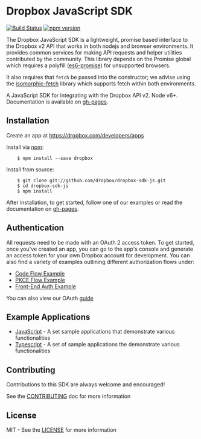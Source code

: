 # Dropbox JavaScript SDK
[![Build Status](https://travis-ci.org/dropbox/dropbox-sdk-js.svg?branch=master)](https://travis-ci.org/dropbox/dropbox-sdk-js)
[![npm version](https://badge.fury.io/js/dropbox.svg)](https://badge.fury.io/js/dropbox)

The Dropbox JavaScript SDK is a lightweight, promise based interface to the Dropbox v2 API that works in both nodejs and browser environments. It provides common services for making API requests and helper utilities contributed by the community.  This library depends on the Promise global which requires a polyfill ([es6-promise](https://www.npmjs.com/package/es6-promise)) for unsupported browsers.

It also requires that `fetch` be passed into the constructor; we advise using the [isomorphic-fetch](https://www.npmjs.com/package/isomorphic-fetch) library which supports fetch within both environments.

A JavaScript SDK for integrating with the Dropbox API v2. Node v6+. Documentation is available on [gh-pages](http://dropbox.github.io/dropbox-sdk-js/).

Installation
------------

Create an app at https://dropbox.com/developers/apps

Install via [npm](https://www.npmjs.com):

```console
    $ npm install --save dropbox
```

Install from source:

```console
    $ git clone git://github.com/dropbox/dropbox-sdk-js.git
    $ cd dropbox-sdk-js
    $ npm install
```

After installation, to get started, follow one of our examples or read the documentation on [gh-pages](http://dropbox.github.io/dropbox-sdk-js/).

Authentication
--------------

All requests need to be made with an OAuth 2 access token. To get started, once you've created an app, you can go to the app's console and generate an access
token for your own Dropbox account for development.  You can also find a variety of examples outlining different authorization flows under:

- [Code Flow Example](http://github.com/dropbox/dropbox-sdk-js/tree/master/examples/javascript/simple-backend/)
- [PKCE Flow Example](http://github.com/dropbox/dropbox-sdk-js/tree/master/examples/javascript/PKCE-backend/)
- [Front-End Auth Example](http://github.com/dropbox/dropbox-sdk-js/tree/master/examples/javascript/auth/)

You can also view our OAuth [guide](https://www.dropbox.com/lp/developers/reference/oauth-guide.html)

Example Applications
--------------------

- [JavaScript](https://github.com/dropbox/dropbox-sdk-js/tree/master/examples/javascript) - A set sample applications that demonstrate various functionalities
- [Typescript](http://github.com/dropbox/dropbox-sdk-js/tree/master/examples/typescript/) - A set of sample applications the demonstrate various functionalities

Contributing
------------

Contributions to this SDK are always welcome and encouraged!

See the [CONTRIBUTING](http://github.com/dropbox/dropbox-sdk-js/blob/master/CONTRIBUTING.md) doc for more information

License
-------
MIT - See the [LICENSE](http://github.com/dropbox/dropbox-sdk-js/blob/master/LICENSE) for more information
